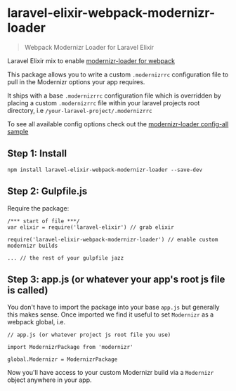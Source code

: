# laravel-elixir-webpack-modernizr-loader

> Webpack Modernizr Loader for Laravel Elixir

Laravel Elixir mix to enable [modernizr-loader for webpack](https://github.com/peerigon/modernizr-loader)

This package allows you to write a custom `.modernizrrc` configuration file to pull in the Modernizr options your app requires.

It ships with a base `.modernizrrc` configuration file which is overridden by placing a custom `.modernizrrc` file within your laravel projects root directory, i.e `/your-laravel-project/.modernizrrc`

To see all available config options check out the [modernizr-loader config-all sample](https://github.com/Modernizr/Modernizr/blob/master/lib/config-all.json)

## Step 1: Install

```
npm install laravel-elixir-webpack-modernizr-loader --save-dev
```

## Step 2: Gulpfile.js

Require the package:

```
/*** start of file ***/
var elixir = require('laravel-elixir') // grab elixir

require('laravel-elixir-webpack-modernizr-loader') // enable custom modernizr builds

... // the rest of your gulpfile jazz
```

## Step 3: app.js (or whatever your app's root js file is called)

You don't have to import the package into your base `app.js` but generally this makes sense. Once imported we find it useful to set `Modernizr` as a webpack global, i.e.

```
// app.js (or whatever project js root file you use)

import ModernizrPackage from 'modernizr'

global.Modernizr = ModernizrPackage
```

Now you'll have access to your custom Modernizr build via a `Modernizr` object anywhere in your app.
